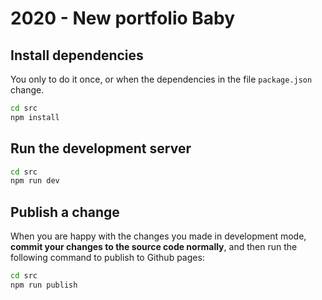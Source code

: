 # 2020 - New portfolio Baby

## Install dependencies

You only to do it once, or when the dependencies in the file
`package.json` change.

```bash
cd src
npm install
```

## Run the development server

```bash
cd src
npm run dev
```

## Publish a change

When you are happy with the changes you made in development mode,
**commit your changes to the source code normally**, and then run the
following command to publish to Github pages:

```bash
cd src
npm run publish
```
